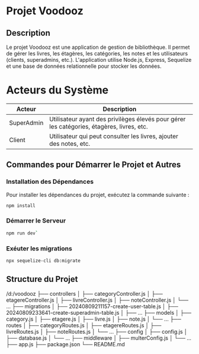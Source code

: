 # Projet Voodooz

## Description

Le projet Voodooz est une application de gestion de bibliothèque. Il permet de gérer les livres, les étagères, les catégories, les notes et les utilisateurs (clients, superadmins, etc.). L'application utilise Node.js, Express, Sequelize et une base de données relationnelle pour stocker les données.

# Acteurs du Système

| Acteur     | Description                                                                                      |
| ---------- | ------------------------------------------------------------------------------------------------ |
| SuperAdmin | Utilisateur ayant des privilèges élevés pour gérer les catégories, étagères, livres, etc. |
| Client     | Utilisateur qui peut consulter les livres, ajouter des notes, etc.                               |

## Commandes pour Démarrer le Projet et Autres

### Installation des Dépendances

Pour installer les dépendances du projet, exécutez la commande suivante :

```bash
npm install
```

### Démarrer le Serveur

```bash
npm run dev`
```
### Exéuter les migrations
```bash
npx sequelize-cli db:migrate
```
## Structure du Projet

/d:/voodooz
├── controllers
│   ├── categoryController.js
│   ├── etagereController.js
│   ├── livreController.js
│   ├── noteController.js
│   └── ...
├── migrations
│   ├── 20240809211157-create-user-table.js
│   ├── 20240809233641-create-superadmin-table.js
│   ├── ...
├── models
│   ├── category.js
│   ├── etagere.js
│   ├── livre.js
│   ├── note.js
│   └── ...
├── routes
│   ├── categoryRoutes.js
│   ├── etagereRoutes.js
│   ├── livreRoutes.js
│   ├── noteRoutes.js
│   └── ...
├── config
│   ├── config.js
│   ├── database.js
│   └── ...
├── middleware
│   ├── multerConfig.js
│   └── ...
├── app.js
├── package.json
└── README.md
```
